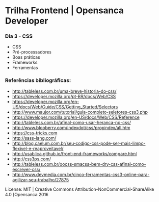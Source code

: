 # Trilha Frontend | Opensanca Developer

### Dia 3 - CSS
- CSS
- Pré-processadores
- Boas práticas
- Frameworks
- Ferramentas

### Referências bibliográficas:
- http://tableless.com.br/uma-breve-historia-do-css/
- https://developer.mozilla.org/pt-BR/docs/Web/CSS
- https://developer.mozilla.org/en-US/docs/Web/Guide/CSS/Getting_Started/Selectors
- http://www.maujor.com/tutorial/guia-completo-seletores-css3.php
- https://developer.mozilla.org/en-US/docs/Web/CSS/Reference
- http://tableless.com.br/afinal-como-usar-heranca-no-css/
- http://www.blooberry.com/indexdot/css/propindex/all.htm
- https://css-tricks.com
- http://sass-lang.com/ 
- http://blog.caelum.com.br/seu-codigo-css-pode-ser-mais-limpo-flexivel-e-reaproveitavel/
- http://usablica.github.io/front-end-frameworks/compare.html
- http://css3ps.com/
- http://tableless.com.br/oocss-smacss-bem-dry-css-afinal-como-escrever-css/
- http://www.devmedia.com.br/cinco-ferramentas-css3-online-para-agilizar-seu-trabalho/27875

License:
MIT | Creative Commons Attribution-NonCommercial-ShareAlike 4.0 [Opensanca 2016

